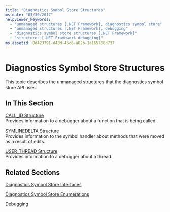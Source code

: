 ```yaml
---
title: "Diagnostics Symbol Store Structures"
ms.date: "03/30/2017"
helpviewer_keywords: 
  - "unmanaged structures [.NET Framework], diagnostics symbol store"
  - "unmanaged structures [.NET Framework], debugging"
  - "diagnostics symbol store structures [.NET Framework]"
  - "structures [.NET Framework debugging]"
ms.assetid: 0d423791-d40d-45c6-a82b-1a165768d737
---
```

# Diagnostics Symbol Store Structures

This topic describes the unmanaged structures that the diagnostics symbol store API uses.  
  
## In This Section  

 [CALL_ID Structure](call-id-structure.md)  
 Provides information to a debugger about a function that is being called.  
  
 [SYMLINEDELTA Structure](symlinedelta-structure.md)  
 Provides information to the symbol handler about methods that were moved as a result of edits.  
  
 [USER_THREAD Structure](user-thread-structure.md)  
 Provides information to a debugger about a thread.  
  
## Related Sections  

 [Diagnostics Symbol Store Interfaces](diagnostics-symbol-store-interfaces.md)  
  
 [Diagnostics Symbol Store Enumerations](diagnostics-symbol-store-enumerations.md)  
  
 [Debugging](../debugging/index.md)
